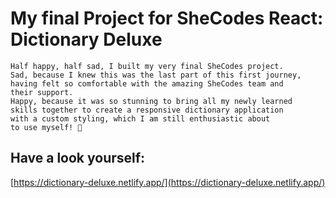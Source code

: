 # My final Project for SheCodes React: Dictionary Deluxe

```
Half happy, half sad, I built my very final SheCodes project.
Sad, because I knew this was the last part of this first journey,
having felt so comfortable with the amazing SheCodes team and
their support. 
Happy, because it was so stunning to bring all my newly learned 
skills together to create a responsive dictionary application 
with a custom styling, which I am still	enthusiastic about 
to use myself! 📗
```

## Have a look yourself:

[https://dictionary-deluxe.netlify.app/](https://dictionary-deluxe.netlify.app/)
